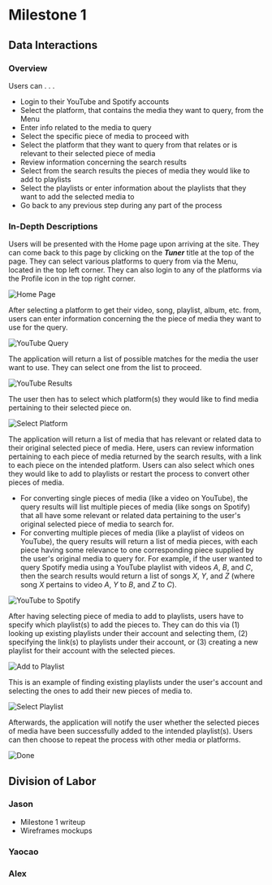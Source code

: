 # Milestone 1

## Data Interactions

### Overview

Users can . . .

- Login to their YouTube and Spotify accounts
- Select the platform, that contains the media they want to query, from the Menu
- Enter info related to the media to query
- Select the specific piece of media to proceed with
- Select the platform that they want to query from that relates or is relevant to their selected piece of media
- Review information concerning the search results
- Select from the search results the pieces of media they would like to add to playlists
- Select the playlists or enter information about the playlists that they want to add the selected media to
- Go back to any previous step during any part of the process

### In-Depth Descriptions

Users will be presented with the Home page upon arriving at the site. They can come back to this page by clicking on the ***Tuner*** title at the top of the page. They can select various platforms to query from via the Menu, located in the top left corner. They can also login to any of the platforms via the Profile icon in the top right corner.

![Home Page](Wireframes/UI-Home.png)

After selecting a platform to get their video, song, playlist, album, etc. from, users can enter information concerning the the piece of media they want to use for the query.

![YouTube Query](Wireframes/UI-YouTubeQuery.png)

The application will return a list of possible matches for the media the user want to use. They can select one from the list to proceed.

![YouTube Results](Wireframes/UI-YoutubeResults.png)

The user then has to select which platform(s) they would like to find media pertaining to their selected piece on.

![Select Platform](Wireframes/UI-SelectPlatform.png)

The application will return a list of media that has relevant or related data to their original selected piece of media. Here, users can review information pertaining to each piece of media returned by the search results, with a link to each piece on the intended platform. Users can also select which ones they would like to add to playlists or restart the process to convert other pieces of media.

- For converting single pieces of media (like a video on YouTube), the query results will list multiple pieces of media (like songs on Spotify) that all have some relevant or related data pertaining to the user's original selected piece of media to search for.
- For converting multiple pieces of media (like a playlist of videos on YouTube), the query results will return a list of media pieces, with each piece having some relevance to one corresponding piece supplied by the user's original media to query for. For example, if the user wanted to query Spotify media using a YouTube playlist with videos *A*, *B*, and *C*, then the search results would return a list of songs *X*, *Y*, and *Z* (where song *X* pertains to video *A*, *Y* to *B*, and *Z* to *C*).

![YouTube to Spotify](Wireframes/UI-YoutubeToSpotify.png)

After having selecting piece of media to add to playlists, users have to specify which playlist(s) to add the pieces to. They can do this via (1) looking up existing playlists under their account and selecting them, (2) specifying the link(s) to playlists under their account, or (3) creating a new playlist for their account with the selected pieces.

![Add to Playlist](Wireframes/UI-AddToPlaylist.png)

This is an example of finding existing playlists under the user's account and selecting the ones to add their new pieces of media to.

![Select Playlist](Wireframes/UI-SelectPlaylist.png)

Afterwards, the application will notify the user whether the selected pieces of media have been successfully added to the intended playlist(s). Users can then choose to repeat the process with other media or platforms.

![Done](Wireframes/UI-Done.png)

## Division of Labor

### Jason

- Milestone 1 writeup
- Wireframes mockups

### Yaocao

### Alex
